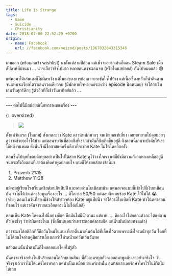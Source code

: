 ```yaml
---
title: Life is Strange
tags:
  - Game
  - Suicide
  - Christianity
date: 2018-07-06 22:52:29 +0700
origin:
  - name: Facebook
    url: //facebook.com/neizod/posts/1967032843315346
---
```


เกมออก (พร้อมกดเข้า wishlist) มาตั้งแต่สามปีก่อน แต่เพิ่งจะอยากเล่นก็ตอน Steam Sale เมื่อสัปดาห์ที่ผ่านมา ... น่าจะถือว่าช้าไปมาก หลายคนคงจะเล่นจบ (หรือโดนสปอยล์) กันไปหมดแล้ว 😅

แต่พอมาได้เล่นเองก็ไม่ผิดหวัง แม้ในแง่ของการย้อนเวลาจะขัดใจไปบ้าง แต่เนื้อเรื่องหลักก็น่าติดตามจนแทบจะเรียกได้ว่าเล่นรวดเดียวจบ (มีพักหายใจหายคอระหว่าง episode นิดหน่อย) จำได้ว่าเริ่มเล่นวันศุกร์ดึกๆ รู้ตัวอีกทีก็เช้าวันอาทิตย์แล้ว ...

---

--- ต่อไปนี้มีสปอยล์เนื้อหารองของเรื่อง ---

{: .oversized}
> ![](/images/game/misc/life-is-strange-kate.jpg)

ตั้งแต่วันแรก (ในเกม) สังเกตละว่า Kate ดาวน์หนักมากๆ จนเข้าเกณฑ์เสี่ยง เลยพยายามไปคุยบ่อยๆ ดูว่าจะช่วยอะไรได้บ้าง แต่ตอนจบวันที่สองสิ่งที่เรากลัวมันก็ยังเกิดขึ้นอยู่ดี ถึงตอนนี้เกมจะบังคับให้เราใช้พลังจนหมด ดังนั้นจึงมีโอกาสแค่ครั้งเดียวที่จะช่วย Kate ไม่ให้โดดอีกครั้ง

ตอนขึ้นไปคุยที่ขอบตึกทุกอย่างเป็นไปได้สวย Kate ดูไว้วางใจเรา แต่ก็ยังมีความกังวลหลงเหลืออยู่ดี จนกระทั่งถึงตอนที่เราต้องคิดคำพูดปลอบใจ เกมก็ให้ชอยส์สองข้อนี้มา

1. Proverb 21:15
2. Matthew 11:28

แม้จะอยู่เรียนโรงเรียนคริสต์มาเกินสิบปี และเคยอ่านไบเบิลมาบ้าง แต่พอเจอแบบนี้เข้าไปก็เงิบเหมือนกัน จำไม่ได้ว่าแต่ละข้อพูดเรื่องอะไร ... มีโอกาส 50/50 แต่ตอบผิดเลยช่วย Kate ไว้ไม่ได้ 😭 (จริงๆ ตอนเริ่มวันที่สองมีช่วงให้สำรวจห้อง Kate อยู่แป๊ปนึง จำได้ว่ามีไบเบิลที่ Kate ทำโน้ตคำสอนที่ชอบไว้ แต่เราดันจำรายละเอียดตรงนี้ไม่ได้เนี่ยสิ)

ตอนเห็น Kate โดดลงไปนี่อย่างช๊อค คือมันไม่มีน้ำตานะ แต่แบบ ... คิดอะไรไม่ออกแล้วอะ ได้แต่ถามตัวเองซ้ำๆ ว่าทำผิดตรงไหน (ซึ่งก็แน่นอนว่าเพราะตอบคำถามผิด แต่นั่นมันปลายทางแล้ว)

กว่าจะมาได้สติอีกทีก็คือวันใหม่ในเกม ที่เราตื่นมาเห็นต้นไม้ที่เลี้ยงไว้ตายเพราะตั้งใจรดน้ำทุกวัน โดยที่ไม่ได้สนใจอ่านคู่มือการเลี้ยงเลยว่าให้รดน้ำแค่วันเว้นวันพอ

แล้วตอนนั้นน้ำตามันก็ไหลออกมาโดยไม่รู้ตัว

มันคงจะจริงอย่างในฝันร้ายตอนใกล้จบเกมสินะ ที่ตัวละครทุกตัวจะออกมาพูดกับเราอย่างจริงใจ ว่าจริงๆ แล้วเราไม่ได้แคร์ใครหรอก แค่ทำเป็นเหมือนว่าแคร์เท่านั้น สุดท้ายเราเลยรักษาใครไว้ในชีวิตไม่ได้เลย
